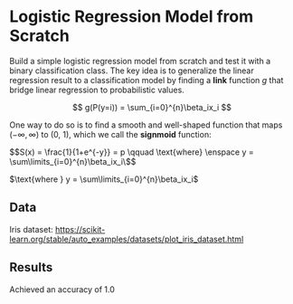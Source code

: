# Logistic Regression Model from Scratch
Build a simple logistic regression model from scratch and test it with a binary classification class. The key idea is to generalize the linear regression result to a classification model by finding a <b>link</b> function $g$ that bridge linear regression to probabilistic values.

$$ g(P(y=i)) = \sum_{i=0}^{n}\beta_ix_i $$

One way to do so is to find a smooth and well-shaped function that maps $(-\infty, \infty)$ to (0, 1), which we call the <b>signmoid</b> function:

$$S(x) = \frac{1}{1+e^{-y}} = p \qquad \text{where} \enspace  y = \sum\limits_{i=0}^{n}\beta_ix_i\$$


$\text{where } y = \sum\limits_{i=0}^{n}\beta_ix_i\$

## Data
Iris dataset: https://scikit-learn.org/stable/auto_examples/datasets/plot_iris_dataset.html

## Results
Achieved an accuracy of 1.0
